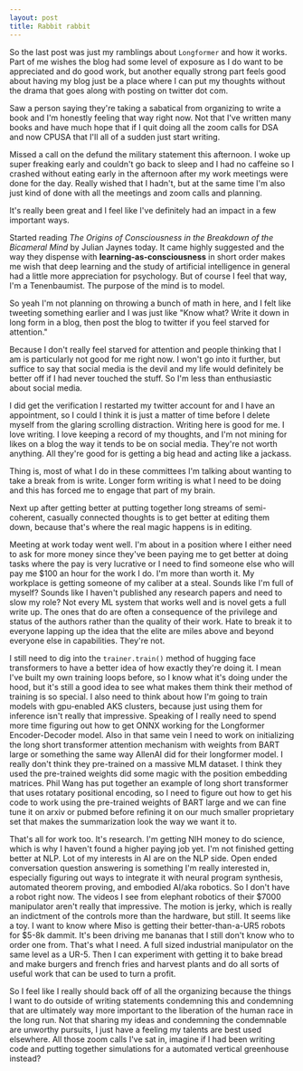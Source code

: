```yaml
---
layout: post
title: Rabbit rabbit
---
```


So the last post was just my ramblings about `Longformer` and how it works. Part of me wishes the blog had some level of exposure as I do want to be appreciated and do good work, but another equally strong part feels good about having my blog just be a place where I can put my thoughts without the drama that goes along with posting on twitter dot com.

Saw a person saying they're taking a sabatical from organizing to write a book and I'm honestly feeling that way right now. Not that I've written many books and have much hope that if I quit doing all the zoom calls for DSA and now CPUSA that I'll all of a sudden just start writing.

Missed a call on the defund the military statement this afternoon. I woke up super freaking early and couldn't go back to sleep and I had no caffeine so I crashed without eating early in the afternoon after my work meetings were done for the day. Really wished that I hadn't, but at the same time I'm also just kind of done with all the meetings and zoom calls and planning.

It's really been great and I feel like I've definitely had an impact in a few important ways.

Started reading _The Origins of Consciousness in the Breakdown of the Bicameral Mind_ by Julian Jaynes today. It came highly suggested and the way they dispense with **learning-as-consciousness** in short order makes me wish that deep learning and the study of artificial intelligence in general had a little more appreciation for psychology. But of course I feel that way, I'm a Tenenbaumist. The purpose of the mind is to model.

So yeah I'm not planning on throwing a bunch of math in here, and I felt like tweeting something earlier and I was just like "Know what? Write it down in long form in a blog, then post the blog to twitter if you feel starved for attention."

Because I don't really feel starved for attention and people thinking that I am is particularly not good for me right now. I won't go into it further, but suffice to say that social media is the devil and my life would definitely be better off if I had never touched the stuff. So I'm less than enthusiastic about social media.

I did get the verification I restarted my twitter account for and I have an appointment, so I could I think it is just a matter of time before I delete myself from the glaring scrolling distraction. Writing here is good for me. I love writing. I love keeping a record of my thoughts, and I'm not mining for likes on a blog the way it tends to be on social media. They're not worth anything. All they're good for is getting a big head and acting like a jackass.  

Thing is, most of what I do in these committees I'm talking about wanting to take a break from is write. Longer form writing is what I need to be doing and this has forced me to engage that part of my brain.

Next up after getting better at putting together long streams of semi-coherent, casually connected thoughts is to get better at editing them down, because that's where the real magic happens is in editing.

Meeting at work today went well. I'm about in a position where I either need to ask for more money since they've been paying me to get better at doing tasks where the pay is very lucrative or I need to find someone else who will pay me $100 an hour for the work I do. I'm more than worth it. My workplace is getting someone of my caliber at a steal. Sounds like I'm full of myself? Sounds like I haven't published any research papers and need to slow my role? Not every ML system that works well and is novel gets a full write up. The ones that do are often a consequence of the privilege and status of the authors rather than the quality of their work. Hate to break it to everyone lapping up the idea that the elite are miles above and beyond everyone else in capabilities. They're not.

I still need to dig into the `trainer.train()` method of hugging face transformers to have a better idea of how exactly they're doing it. I mean I've built my own training loops before, so I know what it's doing under the hood, but it's still a good idea to see what makes them think their method of training is so special. I also need to think about how I'm going to train models with gpu-enabled AKS clusters, because just using them for inference isn't really that impressive. Speaking of I really need to spend more time figuring out how to get ONNX working for the Longformer Encoder-Decoder model. Also in that same vein I need to work on initializing the long short transformer attention mechanism with weights from BART large or something the same way AllenAI did for their longformer model. I really don't think they pre-trained on a massive MLM dataset. I think they used the pre-trained weights did some magic with the position embedding matrices. Phil Wang has put together an example of long short transformer that uses rotatary positional encoding, so I need to figure out how to get his code to work using the pre-trained weights of BART large and we can fine tune it on arxiv or pubmed before refining it on our much smaller proprietary set that makes the summarization look the way we want it to.

That's all for work too. It's research. I'm getting NIH money to do science, which is why I haven't found a higher paying job yet. I'm not finished getting better at NLP. Lot of my interests in AI are on the NLP side. Open ended conversation question answering is something I'm really interested in, especially figuring out ways to integrate it with neural program synthesis, automated theorem proving, and embodied AI/aka robotics. So I don't have a robot right now. The videos I see from elephant robotics of their $7000 manipulator aren't really that impressive. The motion is jerky, which is really an indictment of the controls more than the hardware, but still. It seems like a toy. I want to know where Miso is getting their better-than-a-UR5 robots for $5-8k dammit. It's been driving me bananas that I still don't know who to order one from. That's what I need. A full sized industrial manipulator on the same level as a UR-5. Then I can experiment with getting it to bake bread and make burgers and french fries and harvest plants and do all sorts of useful work that can be used to turn a profit.

So I feel like I really should back off of all the organizing because the things I want to do outside of writing statements condemning this and condemning that are ultimately way more important to the liberation of the human race in the long run. Not that sharing my ideas and condemning the condemnable are unworthy pursuits, I just have a feeling my talents are best used elsewhere. All those zoom calls I've sat in, imagine if I had been writing code and putting together simulations for a automated vertical greenhouse instead?
